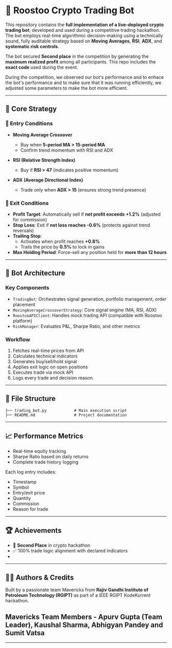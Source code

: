 # 🧠 Roostoo Crypto Trading Bot

This repository contains the **full implementation of a live-deployed crypto trading bot**, developed and used during a competitive trading hackathon. The bot employs real-time algorithmic decision-making using a technically sound, fully auditable strategy based on **Moving Averages**, **RSI**, **ADX**, and **systematic risk controls**.

The bot secured **Second place** in the competition by generating the **maximum realized profit** among all participants. This repo includes the **exact code** used during the event.

During the competition, we observed our bot's performance and to enhace the bot's performance and to make sure that it was running efficiently, we adjusted some parameters to make the bot more efficient.

---

## 🚀 Core Strategy

### 📌 Entry Conditions
- **Moving Average Crossover**
  - Buy when **5-period MA > 15-period MA**
  - Confirm trend momentum with RSI and ADX

- **RSI (Relative Strength Index)**
  - Buy if **RSI > 47** (indicates positive momentum)

- **ADX (Average Directional Index)**
  - Trade only when **ADX > 15** (ensures strong trend presence)

### 📌 Exit Conditions
- **Profit Target**: Automatically sell if **net profit exceeds +1.2%** (adjusted for commission)
- **Stop Loss**: Exit if **net loss reaches -0.6%** (protects against trend reversals)
- **Trailing Stop**:
  - Activates when profit reaches **+0.8%**
  - Trails the price by **0.5%** to lock in gains
- **Max Holding Period**: Force-sell any position held for **more than 12 hours**

---

## 🧠 Bot Architecture

### Key Components
- `TradingBot`: Orchestrates signal generation, portfolio management, order placement
- `MovingAverageCrossoverStrategy`: Core signal engine (MA, RSI, ADX)
- `RoostooAPIClient`: Handles mock trading API (compatible with Roostoo platform)
- `RiskManager`: Evaluates P&L, Sharpe Ratio, and other metrics

### Workflow
1. Fetches real-time prices from API
2. Calculates technical indicators
3. Generates buy/sell/hold signal
4. Applies exit logic on open positions
5. Executes trade via mock API
6. Logs every trade and decision reason

---

## 📁 File Structure
```Roostoo_Trading_Bot_Mavericks
├── trading_bot.py            # Main execution script
├── README.md                 # Project documentation
```

---

## 📈 Performance Metrics
- Real-time equity tracking
- Sharpe Ratio based on daily returns
- Complete trade history logging

Each log entry includes:
- Timestamp
- Symbol
- Entry/exit price
- Quantity
- Commission
- Reason for trade

---

## 🏆 Achievements
- 🥇 **Second Place** in crypto hackathon
- ✅ 100% trade logic alignment with declared indicators
- 

---

## 👨‍💻 Authors & Credits
Built by a passionate team Mavericks from **Rajiv Gandhi Institute of Petroleum Technology (RGIPT)** as part of a IEEE RGIPT KodeKurrent hackathon.
## Mavericks Team Members - Apurv Gupta (Team Leader), Kaushal Sharma, Abhigyan Pandey and Sumit Vatsa


---
